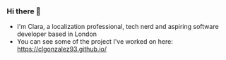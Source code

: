 ### Hi there 👋

- I'm Clara, a localization professional, tech nerd and aspiring software developer based in London
- You can see some of the project I've worked on here: https://clgonzalez93.github.io/
<!--
**clgonzalez93/clgonzalez93** is a ✨ _special_ ✨ repository because its `README.md` (this file) appears on your GitHub profile.

Here are some ideas to get you started:

- 🔭 I’m currently working on ...
- 🌱 I’m currently learning ...
- 👯 I’m looking to collaborate on ...
- 🤔 I’m looking for help with ...
- 💬 Ask me about ...
- 📫 How to reach me: ...
- 😄 Pronouns: ...
- ⚡ Fun fact: ...
-->
